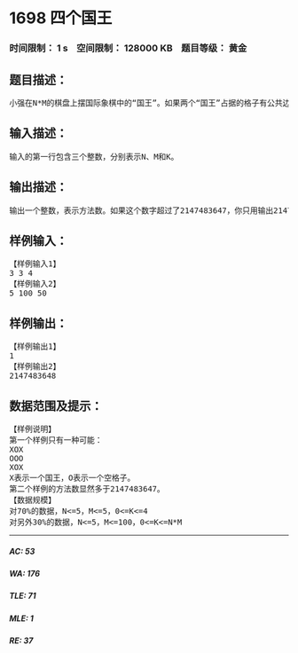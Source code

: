 # 1698 四个国王   
### 时间限制： 1 s&nbsp;&nbsp;&nbsp;&nbsp;空间限制： 128000 KB&nbsp;&nbsp;&nbsp;&nbsp;题目等级： 黄金  
## 题目描述：  

<pre>
小强在N*M的棋盘上摆国际象棋中的“国王”。如果两个“国王”占据的格子有公共边或者公共顶点，那么他们就会相互攻击。现在想知道，一共有多少种不同的方法摆上K个互不攻击的国王呢？
</pre>
  
  
## 输入描述：  

<pre>
输入的第一行包含三个整数，分别表示N、M和K。
</pre>
  
  
## 输出描述：  

<pre>
输出一个整数，表示方法数。如果这个数字超过了2147483647，你只用输出2147483648即可。
</pre>
  
  
## 样例输入：  

<pre>
【样例输入1】  
3 3 4  
【样例输入2】  
5 100 50
</pre>
  
  
## 样例输出：  

<pre>
【样例输出1】  
1  
【样例输出2】  
2147483648
</pre>
  
  
## 数据范围及提示：  

<pre>
【样例说明】  
第一个样例只有一种可能：  
XOX  
OOO  
XOX  
X表示一个国王，O表示一个空格子。  
第二个样例的方法数显然多于2147483647。  
【数据规模】  
对70%的数据，N<=5，M<=5，0<=K<=4  
对另外30%的数据，N<=5，M<=100，0<=K<=N*M
</pre>
  
  
***  

##### AC: 53  
##### WA: 176  
##### TLE: 71  
##### MLE: 1  
##### RE: 37  
